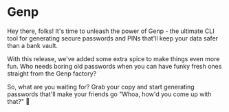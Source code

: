 # Genp

Hey there, folks! It's time to unleash the power of Genp - the ultimate CLI tool for generating secure passwords and PINs that'll keep your data safer than a bank vault.

With this release, we've added some extra spice to make things even more fun. Who needs boring old passwords when you can have funky fresh ones straight from the Genp factory?

So, what are you waiting for? Grab your copy and start generating passwords that'll make your friends go "Whoa, how'd you come up with that?" 🎉
